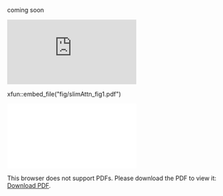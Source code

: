 coming soon

<embed src="https://drive.google.com/viewerng/viewer?embedded=true&url=https://raw.githubusercontent.com/OpenMachine-ai/transformer-tricks/refs/heads/main/doc/fig/slimAttn_fig1.pdf">



xfun::embed_file("fig/slimAttn_fig1.pdf")

<object data="fig/slimAttn_fig1.pdf" type="application/pdf" width="700px" height="700px">
    <embed src="fig/slimAttn_fig1.pdf">
        <p>This browser does not support PDFs. Please download the PDF to view it: <a href="fig/slimAttn_fig1.pdf">Download PDF</a>.</p>
    </embed>
</object>

